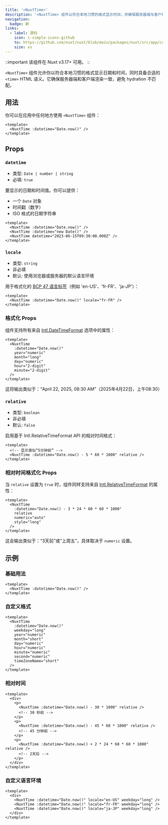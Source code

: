 ```yaml
---
title: '<NuxtTime>'
description: '<NuxtTime> 组件以符合本地习惯的格式显示时间，并确保服务器端与客户端渲染一致。'
navigation:
  badge: 新
links:
  - label: 源码
    icon: i-simple-icons-github
    to: https://github.com/nuxt/nuxt/blob/main/packages/nuxt/src/app/components/nuxt-time.vue
    size: xs
---
```


::important
该组件在 Nuxt v3.17+ 可用。
::

`<NuxtTime>` 组件允许你以符合本地习惯的格式显示日期和时间，同时具备合适的 `<time>` HTML 语义。它确保服务器端和客户端渲染一致，避免 hydration 不匹配。

## 用法

你可以在应用中任何地方使用 `<NuxtTime>` 组件：

```vue
<template>
  <NuxtTime :datetime="Date.now()" />
</template>
```

## Props

### `datetime`

- 类型: `Date | number | string`
- 必填: `true`

要显示的日期和时间值。你可以提供：
- 一个 `Date` 对象
- 时间戳（数字）
- ISO 格式的日期字符串

```vue
<template>
  <NuxtTime :datetime="Date.now()" />
  <NuxtTime :datetime="new Date()" />
  <NuxtTime datetime="2023-06-15T09:30:00.000Z" />
</template>
```

### `locale`

- 类型: `string`
- 非必填
- 默认: 使用浏览器或服务器的默认语言环境

用于格式化的 [BCP 47 语言标签](https://datatracker.ietf.org/doc/html/rfc5646)（例如 'en-US'、'fr-FR'、'ja-JP'）：

```vue
<template>
  <NuxtTime :datetime="Date.now()" locale="fr-FR" />
</template>
```

### 格式化 Props

组件支持所有来自 [Intl.DateTimeFormat](https://developer.mozilla.org/en-US/docs/Web/JavaScript/Reference/Global_Objects/Intl/DateTimeFormat/DateTimeFormat) 选项中的属性：

```vue
<template>
  <NuxtTime 
    :datetime="Date.now()" 
    year="numeric"
    month="long"
    day="numeric"
    hour="2-digit"
    minute="2-digit"
  />
</template>
```

这将输出类似于：“April 22, 2025, 08:30 AM”（2025年4月22日，上午08:30）

### `relative`

- 类型: `boolean`
- 非必填
- 默认: `false`

启用基于 Intl.RelativeTimeFormat API 的相对时间格式：

```vue
<template>
  <!-- 显示类似“5分钟前” -->
  <NuxtTime :datetime="Date.now() - 5 * 60 * 1000" relative />
</template>
```

### 相对时间格式化 Props

当 `relative` 设置为 `true` 时，组件同样支持来自 [Intl.RelativeTimeFormat](https://developer.mozilla.org/en-US/docs/Web/JavaScript/Reference/Global_Objects/Intl/RelativeTimeFormat/RelativeTimeFormat) 的属性：

```vue
<template>
  <NuxtTime 
    :datetime="Date.now() - 3 * 24 * 60 * 60 * 1000" 
    relative 
    numeric="auto"
    style="long"
  />
</template>
```

这会输出类似于：“3天前”或“上周五”，具体取决于 `numeric` 设置。

## 示例

### 基础用法

```vue
<template>
  <NuxtTime :datetime="Date.now()" />
</template>
```

### 自定义格式

```vue
<template>
  <NuxtTime 
    :datetime="Date.now()" 
    weekday="long"
    year="numeric"
    month="short"
    day="numeric"
    hour="numeric"
    minute="numeric"
    second="numeric"
    timeZoneName="short"
  />
</template>
```

### 相对时间

```vue
<template>
  <div>
    <p>
      <NuxtTime :datetime="Date.now() - 30 * 1000" relative />
      <!-- 30 秒前 -->
    </p>
    <p>  
      <NuxtTime :datetime="Date.now() - 45 * 60 * 1000" relative />
      <!-- 45 分钟前 -->
    </p>
    <p>
      <NuxtTime :datetime="Date.now() + 2 * 24 * 60 * 60 * 1000" relative />
      <!-- 2天后 -->
    </p>
  </div>
</template>
```

### 自定义语言环境

```vue
<template>
  <div>
    <NuxtTime :datetime="Date.now()" locale="en-US" weekday="long" />
    <NuxtTime :datetime="Date.now()" locale="fr-FR" weekday="long" />
    <NuxtTime :datetime="Date.now()" locale="ja-JP" weekday="long" />
  </div>
</template>
```